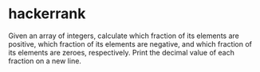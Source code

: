 # hackerrank
Given an array of integers, calculate which fraction of its elements are positive, which fraction of its elements are negative, and which fraction of its elements are zeroes, respectively. Print the decimal value of each fraction on a new line.
